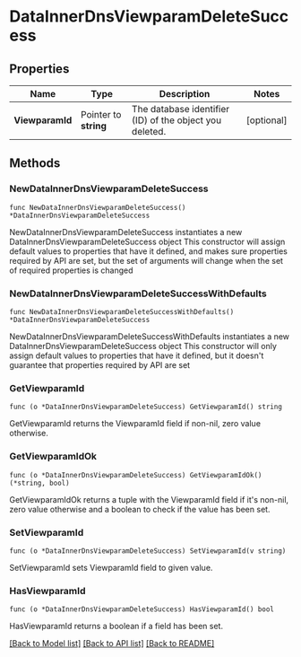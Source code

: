 # DataInnerDnsViewparamDeleteSuccess

## Properties

Name | Type | Description | Notes
------------ | ------------- | ------------- | -------------
**ViewparamId** | Pointer to **string** | The database identifier (ID) of the object you deleted. | [optional] 

## Methods

### NewDataInnerDnsViewparamDeleteSuccess

`func NewDataInnerDnsViewparamDeleteSuccess() *DataInnerDnsViewparamDeleteSuccess`

NewDataInnerDnsViewparamDeleteSuccess instantiates a new DataInnerDnsViewparamDeleteSuccess object
This constructor will assign default values to properties that have it defined,
and makes sure properties required by API are set, but the set of arguments
will change when the set of required properties is changed

### NewDataInnerDnsViewparamDeleteSuccessWithDefaults

`func NewDataInnerDnsViewparamDeleteSuccessWithDefaults() *DataInnerDnsViewparamDeleteSuccess`

NewDataInnerDnsViewparamDeleteSuccessWithDefaults instantiates a new DataInnerDnsViewparamDeleteSuccess object
This constructor will only assign default values to properties that have it defined,
but it doesn't guarantee that properties required by API are set

### GetViewparamId

`func (o *DataInnerDnsViewparamDeleteSuccess) GetViewparamId() string`

GetViewparamId returns the ViewparamId field if non-nil, zero value otherwise.

### GetViewparamIdOk

`func (o *DataInnerDnsViewparamDeleteSuccess) GetViewparamIdOk() (*string, bool)`

GetViewparamIdOk returns a tuple with the ViewparamId field if it's non-nil, zero value otherwise
and a boolean to check if the value has been set.

### SetViewparamId

`func (o *DataInnerDnsViewparamDeleteSuccess) SetViewparamId(v string)`

SetViewparamId sets ViewparamId field to given value.

### HasViewparamId

`func (o *DataInnerDnsViewparamDeleteSuccess) HasViewparamId() bool`

HasViewparamId returns a boolean if a field has been set.


[[Back to Model list]](../README.md#documentation-for-models) [[Back to API list]](../README.md#documentation-for-api-endpoints) [[Back to README]](../README.md)


